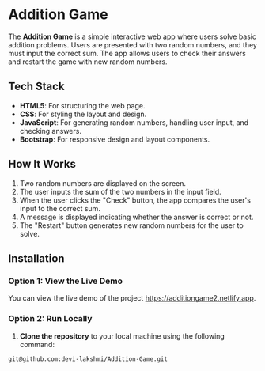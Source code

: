 # Addition Game

 The **Addition Game** is a simple interactive web app where users solve basic addition problems. Users are presented with two random numbers, and they must input the correct sum. The app allows users to check their answers and restart the game with new random numbers.


## Tech Stack

- **HTML5**: For structuring the web page.
- **CSS**: For styling the layout and design.
- **JavaScript**: For generating random numbers, handling user input, and checking answers.
- **Bootstrap**: For responsive design and layout components.

## How It Works

1. Two random numbers are displayed on the screen.
2. The user inputs the sum of the two numbers in the input field.
3. When the user clicks the "Check" button, the app compares the user's input to the correct sum.
4. A message is displayed indicating whether the answer is correct or not.
5. The "Restart" button generates new random numbers for the user to solve.


## Installation

 ### Option 1: View the Live Demo

  You can view the live demo of the project https://additiongame2.netlify.app.

 ### Option 2: Run Locally

  1. **Clone the repository** to your local machine using the following command:
   ```bash
   git@github.com:devi-lakshmi/Addition-Game.git
